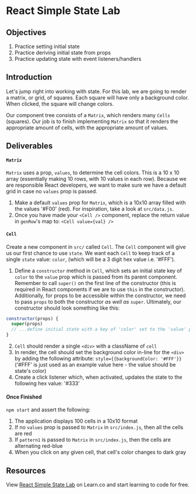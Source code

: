 # React Simple State Lab


## Objectives

1. Practice setting initial state
2. Practice deriving initial state from props
3. Practice updating state with event listeners/handlers


## Introduction

Let's jump right into working with state. For this lab, we are going to render a
matrix, or grid, of squares. Each square will have only a background color. When
clicked, the square will change colors. 

Our component tree consists of a `Matrix`, which renders many `Cells` (squares).
Our job is to finish implementing `Matrix` so that it renders the appropriate
amount of cells, with the appropriate amount of values.

## Deliverables

#### `Matrix`

`Matrix` uses a prop, `values`, to determine the cell colors. This is a 10 x 10
array (essentially making 10 rows, with 10 values in each row). Because we are
responsible React developers, we want to make sure we have a default grid in
case no `values` prop is passed.

1. Make a default `values` prop for `Matrix`, which is a 10x10 array filled with the values '#F00' (red). For inspiration, take a look at `src/data.js`.
2. Once you have made your `<Cell />` component, replace the return value in `genRow`'s map to: `<Cell value={val} />`

#### `Cell`

Create a new component in `src/` called `Cell`. The `Cell` component will give
us our first chance to use `state`. We want each `Cell` to keep track of a
single `state` value: `color`, (which will be a 3 digit hex value i.e. '#FFF'). 

1. Define a `constructor` method in `Cell`, which sets an initial state key of `color` to the `value` prop which is passed from its parent component. Remember to call `super()` on the first line of the constructor (this is required in React components if we are to use `this` in the constructor). Additionally, for props to be accessible within the constructor, we need to pass `props` to both the constructor _as well as_ `super`. Ultimately, our constructor should look something like this:

```js
constructor(props) {
  super(props)
  // ...define initial state with a key of 'color' set to the 'value' prop
}
```

2. `Cell` should render a single `<div>` with a className of `cell`
3. In render, the cell should set the background color in-line for the `<div>` by adding the following attribute: `style={{backgroundColor: '#FFF'}}` ('#FFF' is just used as an example value here - the value should be state's color)
4. Create a click listener which, when activated, updates the state to the following hex value: '#333'

#### Once Finished

`npm start` and assert the following:

1. The application displays 100 cells in a 10x10 format
2. If no `values` prop is passed to `Matrix` in `src/index.js`, then all the cells are red
3. If `pattern1` is passed to `Matrix` in `src/index.js`, then the cells are alternating red-blue
4. When you click on any given cell, that cell's color changes to dark gray


## Resources

<p class='util--hide'>View <a href='https://learn.co/lessons/react-simple-state-lab'>React Simple State Lab</a> on Learn.co and start learning to code for free.</p>
